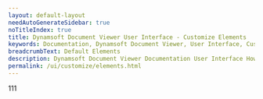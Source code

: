```yaml
---
layout: default-layout
needAutoGenerateSidebar: true
noTitleIndex: true
title: Dynamsoft Document Viewer User Interface - Customize Elements
keywords: Documentation, Dynamsoft Document Viewer, User Interface, Customize Elements
breadcrumbText: Default Elements
description: Dynamsoft Document Viewer Documentation User Interface How to Customize Elements 
permalink: /ui/customize/elements.html
---
```


111